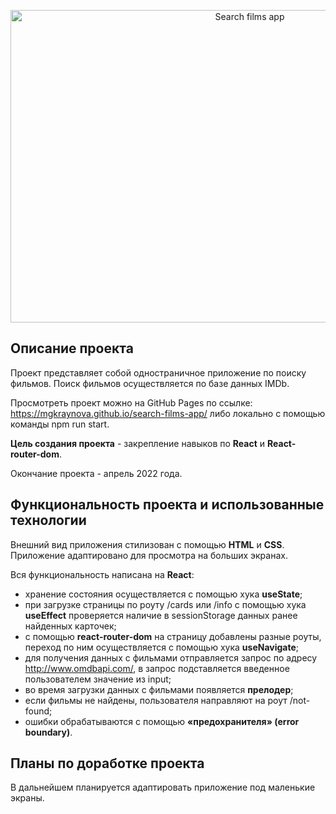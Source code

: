 <p align="center">
<img src="./src/images/screen-for-readme.png" title="Search films app" width="750px" height="500px">
</p>

<h2 align="left">Описание проекта</h2>

Проект представляет собой одностраничное приложение по поиску фильмов. Поиск фильмов осуществляется по базе данных IMDb.

Просмотреть проект можно на GitHub Pages по ссылке: https://mgkraynova.github.io/search-films-app/ либо локально с помощью команды npm run start.

**Цель создания проекта** - закрепление навыков по **React** и **React-router-dom**.

Окончание проекта - апрель 2022 года.

<h2 align="left">Функциональность проекта и использованные технологии</h2>

Внешний вид приложения стилизован с помощью **HTML** и **CSS**. Приложение адаптировано для просмотра на больших экранах.

Вся функциональность написана на **React**:
- хранение состояния осуществляется с помощью хука **useState**;
- при загрузке страницы по роуту /cards или /info с помощью хука **useEffect** проверяется наличие в sessionStorage данных ранее найденных карточек;
- с помощью **react-router-dom** на страницу добавлены разные роуты, переход по ним осуществляется с помощью хука **useNavigate**;
- для получения данных с фильмами отправляется запрос по адресу http://www.omdbapi.com/, в запрос подставляется введенное пользователем значение из input;
- во время загрузки данных с фильмами появляется **прелодер**;
- если фильмы не найдены, пользователя направляют на роут /not-found;
- ошибки обрабатываются с помощью **«предохранителя» (error boundary)**.



<h2 align="left">Планы по доработке проекта</h2>
В дальнейшем планируется адаптировать приложение под маленькие экраны.

